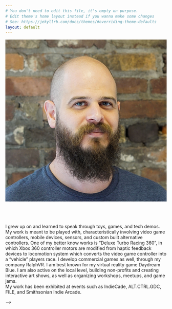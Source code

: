 ```yaml
---
# You don't need to edit this file, it's empty on purpose.
# Edit theme's home layout instead if you wanna make some changes
# See: https://jekyllrb.com/docs/themes/#overriding-theme-defaults
layout: default
---
```


<div class="right">
  <div class="row">
    <div class="col-xs-12">
    </div>
      <div class="col-xs-8" style="padding-bottom:20px">
        <img src="/images/headshot_2017.jpg" class="img-responsive" alt="richie photo" style="padding-bottom: 2rem; max-width:100%">
      </div>
    </div>
  <p>I grew up on and learned to speak through toys, games, and tech demos. My work is meant to be played with, characteristically involving video game controllers, mobile devices, sensors, and custom built alternative controllers. One of my better know works is “Deluxe Turbo Racing 360”, in which Xbox 360 controller motors are modified from haptic feedback devices to locomotion system which converts the video game controller into a “vehicle” players race. I develop commercial games as well, through my company RalphVR. I am best known for my virtual reality game Daydream Blue. I am also active on the local level, building non-profits and creating interactive art shows, as well as organizing workshops, meetups, and game jams.
  <br>
  My work has been exhibited at events such as IndieCade, ALT.CTRL.GDC, FILE, and Smithsonian Indie Arcade. </p>-->
</div>
